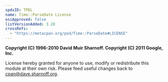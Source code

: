 ```yaml
---
spdxID: TPDL
name: Time::ParseDate License
osiApproved: false
listVersionAdded: 3.20
crossRefs: 
  - "https://metacpan.org/pod/Time::ParseDate#LICENSE"
---
```


**Copyright (C) 1996-2010 David Muir Sharnoff. Copyright (C) 2011 Google, Inc.**

License hereby granted for anyone to use, modify or redistribute this module at their own risk. Please feed useful changes back to cpan@dave.sharnoff.org.
